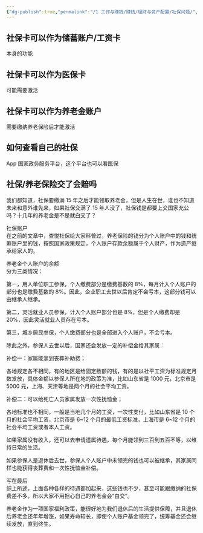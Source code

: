 ```yaml
---
{"dg-publish":true,"permalink":"/1 工作与赚钱/赚钱/理财与资产配置/社保问题/","title":"社保问题"}
---
```



## 社保卡可以作为储蓄账户/工资卡
本身的功能

## 社保卡可以作为医保卡
可能需要激活

## 社保卡可以作为养老金账户
需要缴纳养老保险后才能激活

## 如何查看自己的社保
App 国家政务服务平台，这个平台也可以看医保

## 社保/养老保险交了会赔吗
我们都知道，社保要缴满 15 年之后才能领取养老金，但是人生在世，谁也不知道未来和意外谁先来，如果社保交满了 15 年人没了，社保钱是都要上交国家充公吗？十几年的养老金是不是就白交了？

社保账户  
在之前的文章中，查悦社保给大家科普过，养老保险的钱分为个人账户中的钱和统筹账户里的钱，按照国家政策规定，个人账户存款余额属于个人财产，作为遗产继承给家人的。

养老金个人账户的余额  
分为三类情况：

第一，用人单位职工参保，个人缴费部分是缴费基数的 8%，每月计入个人账户的部分也是缴费基数的 8%。因此，企业职工去世以后肯定不会亏本，这部分钱可以由继承人继承。

第二，灵活就业人员参保，计入个人账户部分也是 8%，但是个人缴费却是 20%，因此灵活就业人员存在亏本。

第三，城乡居民参保，个人缴费部分也是全部进入个人账户，不会亏本。

除此之外，参保人去世以后，国家还会发放一定的补偿金给其家属：

补偿一：家属能拿到丧葬补助费；

各地规定各不相同，有的地区是给固定数额的钱，有的是以社平工资为标准规定月数发放，具体金额以参保人所在地的政策为准，比如山东省是 1000 元，北京市是 5000 元，上海、天津等地是两个月的社会平均工资。

补偿二：可以给死亡人员家属发放一次性抚恤金；

各地标准也不相同，一般是当地几个月的工资，一次性支付，比如山东省是 10 个月的社会平均工资，北京市是 6\~12 个月的最低工资标准，上海市是 6\~12 个月的社会平均工资或者本人工资。

如果家属没有收入，还可以去申请遗属待遇，每个月能领到三百到五百不等，以维持日常的生活。

如果参保人是退休后去世，参保人个人账户中未领完的钱也可以被继承，其家属同样也能获得丧葬费和一次性抚恤金补偿。

​写在最后  
综上所述，上面各种各样的待遇都加起来，这些钱也不少，甚至可能跟缴纳的社保费差不多，所以大家不用担心自己的养老金会“白交”。

养老金作为一项国家福利政策，能很好地为我们退休后的生活提供保障，并且退休后养老金还年年增涨，如果寿命较长，即使个人账户基金领完了，统筹基金还会继续发放，直到终生。

